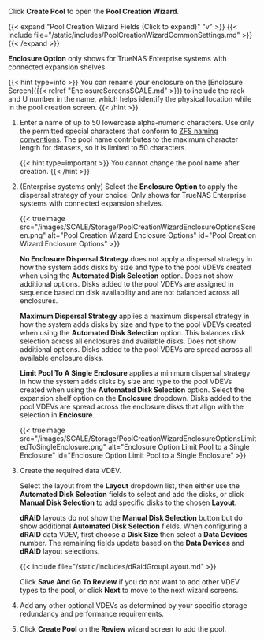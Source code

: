 &NewLine;

Click **Create Pool** to open the **Pool Creation Wizard**.

{{< expand "Pool Creation Wizard Fields (Click to expand)" "v" >}}
{{< include file="/static/includes/PoolCreationWizardCommonSettings.md" >}}
{{< /expand >}}

**Enclosure Option** only shows for TrueNAS Enterprise systems with connected expansion shelves.

{{< hint type=info >}}
You can rename your enclosure on the [Enclosure Screen]({{< relref "EnclosureScreensSCALE.md" >}}) to include the rack and U number in the name, which helps identify the physical location while in the pool creation screen.
{{< /hint >}}

1. Enter a name of up to 50 lowercase alpha-numeric characters.
   Use only the permitted special characters that conform to [ZFS naming conventions](https://docs.oracle.com/cd/E23824_01/html/821-1448/gbcpt.html).
   The pool name contributes to the maximum character length for datasets, so it is limited to 50 characters.

   {{< hint type=important >}}
   You cannot change the pool name after creation.
   {{< /hint >}}

2. (Enterprise systems only) Select the **Enclosure Option** to apply the dispersal strategy of your choice. Only shows for TrueNAS Enterprise systems with connected expansion shelves.

   {{< trueimage src="/images/SCALE/Storage/PoolCreationWizardEnclosureOptionsScreen.png" alt="Pool Creation Wizard Enclosure Options" id="Pool Creation Wizard Enclosure Options" >}}

   **No Enclosure Dispersal Strategy** does not apply a dispersal strategy in how the system adds disks by size and type to the pool VDEVs created when using the **Automated Disk Selection** option.
   Does not show additional options. Disks added to the pool VDEVs are assigned in sequence based on disk availability and are not balanced across all enclosures.

   **Maximum Dispersal Strategy** applies a maximum dispersal strategy in how the system adds disks by size and type to the pool VDEVs created when using the **Automated Disk Selection** option.
   This balances disk selection across all enclosures and available disks.
   Does not show additional options. Disks added to the pool VDEVs are spread across all available enclosure disks.

   **Limit Pool To A Single Enclosure** applies a minimum dispersal strategy in how the system adds disks by size and type to the pool VDEVs created when using the **Automated Disk Selection** option.
   Select the expansion shelf option on the **Enclosure** dropdown. Disks added to the pool VDEVs are spread across the enclosure disks that align with the selection in **Enclosure**.
  
   {{< trueimage src="/images/SCALE/Storage/PoolCreationWizardEnclosureOptionsLimitedToSingleEnclosure.png" alt="Enclosure Option Limit Pool to a Single Enclosure" id="Enclosure Option Limit Pool to a Single Enclosure" >}}

3. Create the required data VDEV.

   Select the layout from the **Layout** dropdown list, then either use the **Automated Disk Selection** fields to select and add the disks, or click **Manual Disk Selection** to add specific disks to the chosen **Layout**.

   **dRAID** layouts do not show the **Manual Disk Selection** button but do show additional **Automated Disk Selection** fields.
   When configuring a **dRAID** data VDEV, first choose a **Disk Size** then select a **Data Devices** number.
   The remaining fields update based on the **Data Devices** and **dRAID** layout selections.

   {{< include file="/static/includes/dRaidGroupLayout.md" >}}

   Click **Save And Go To Review** if you do not want to add other VDEV types to the pool, or click **Next** to move to the next wizard screens.

4. Add any other optional VDEVs as determined by your specific storage redundancy and performance requirements.

5. Click **Create Pool** on the **Review** wizard screen to add the pool.
